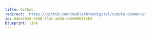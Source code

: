 ```yaml
---
title: Github
redirect: 'https://github.com/doublethreedigital/simple-commerce'
id: 6d6d2b34-35d8-442c-ad0b-c60e990ffcb9
blueprint: link
---
```

